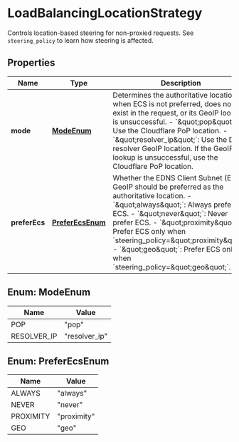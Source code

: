 

# LoadBalancingLocationStrategy

Controls location-based steering for non-proxied requests. See `steering_policy` to learn how steering is affected.

## Properties

| Name | Type | Description | Notes |
|------------ | ------------- | ------------- | -------------|
|**mode** | [**ModeEnum**](#ModeEnum) | Determines the authoritative location when ECS is not preferred, does not exist in the request, or its GeoIP lookup is unsuccessful. - &#x60;\&quot;pop\&quot;&#x60;: Use the Cloudflare PoP location. - &#x60;\&quot;resolver_ip\&quot;&#x60;: Use the DNS resolver GeoIP location. If the GeoIP lookup is unsuccessful, use the Cloudflare PoP location. |  [optional] |
|**preferEcs** | [**PreferEcsEnum**](#PreferEcsEnum) | Whether the EDNS Client Subnet (ECS) GeoIP should be preferred as the authoritative location. - &#x60;\&quot;always\&quot;&#x60;: Always prefer ECS. - &#x60;\&quot;never\&quot;&#x60;: Never prefer ECS. - &#x60;\&quot;proximity\&quot;&#x60;: Prefer ECS only when &#x60;steering_policy&#x3D;\&quot;proximity\&quot;&#x60;. - &#x60;\&quot;geo\&quot;&#x60;: Prefer ECS only when &#x60;steering_policy&#x3D;\&quot;geo\&quot;&#x60;. |  [optional] |



## Enum: ModeEnum

| Name | Value |
|---- | -----|
| POP | &quot;pop&quot; |
| RESOLVER_IP | &quot;resolver_ip&quot; |



## Enum: PreferEcsEnum

| Name | Value |
|---- | -----|
| ALWAYS | &quot;always&quot; |
| NEVER | &quot;never&quot; |
| PROXIMITY | &quot;proximity&quot; |
| GEO | &quot;geo&quot; |



